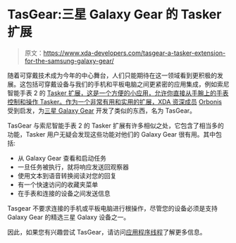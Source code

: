 # TasGear:三星 Galaxy Gear 的 Tasker 扩展

> 原文：<https://www.xda-developers.com/tasgear-a-tasker-extension-for-the-samsung-galaxy-gear/>

随着可穿戴技术成为今年的中心舞台，人们只能期待在这一领域看到更积极的发展。这包括可穿戴设备与我们的手机和平板电脑之间更紧密的应用集成，例如索尼智能手表 2 的 [Tasker 扩展，这是一个方便的小应用，允许你直接从手腕上的手表控制和操作 Tasker。作为一个非常有用和实用的扩展，XDA 资深成员](http://www.xda-developers.com/android/tasker-extension-on-the-sony-smart-watch-2/) [Orbonis](http://forum.xda-developers.com/member.php?u=5796803) 受到启发，为[三星 Galaxy Gear](http://forum.xda-developers.com/galaxy-gear) 开发了类似的东西，名为 TasGear。

TasGear 与索尼智能手表 2 的 Tasker 扩展有许多相似之处，它包含了相当多的功能，Tasker 用户无疑会发现这些功能对他们的 Galaxy Gear 很有用。其中包括:

*   从 Galaxy Gear 查看和启动任务
*   一旦任务被执行，就将响应发送回观察器
*   使用文本到语音转换阅读对您的回复
*   有一个快速访问的收藏夹菜单
*   在手表和连接的设备之间发送信息

Tasgear 不要求连接的手机或平板电脑进行根操作，尽管您的设备必须是支持 Galaxy Gear 的精选三星 Galaxy 设备之一。

因此，如果您有兴趣尝试 TasGear，请访问[应用程序线程](http://forum.xda-developers.com/showthread.php?t=2707248)了解更多信息。